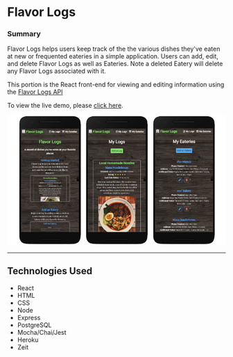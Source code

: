 # Flavor Logs
### Summary
Flavor Logs helps users keep track of the the various dishes they've eaten at new or frequented eateries in a simple application. Users can add, edit, and delete Flavor Logs as well as Eateries. Note a deleted Eatery will delete any Flavor Logs associated with it.

This portion is the React front-end for viewing and editing information using the [Flavor Logs API](https://github.com/Jadedtofu/flavor-logs-api)

To view the live demo, please [click here](https://flavor-logs-app.now.sh/).

![Flavor Logs screenshots](/screenshots/screenshots.jpg "Flavor Logs Screenshots")

----

## Technologies Used
- React
- HTML
- CSS
- Node
- Express
- PostgreSQL
- Mocha/Chai/Jest
- Heroku
- Zeit
